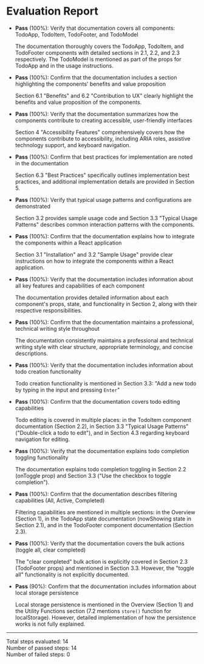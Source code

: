 # Evaluation Report

- **Pass** (100%): Verify that documentation covers all components: TodoApp, TodoItem, TodoFooter, and TodoModel
  
  The documentation thoroughly covers the TodoApp, TodoItem, and TodoFooter components with detailed sections in 2.1, 2.2, and 2.3 respectively. The TodoModel is mentioned as part of the props for TodoApp and in the usage instructions.

- **Pass** (100%): Confirm that the documentation includes a section highlighting the components' benefits and value proposition
  
  Section 6.1 "Benefits" and 6.2 "Contribution to UX" clearly highlight the benefits and value proposition of the components.

- **Pass** (100%): Verify that the documentation summarizes how the components contribute to creating accessible, user-friendly interfaces
  
  Section 4 "Accessibility Features" comprehensively covers how the components contribute to accessibility, including ARIA roles, assistive technology support, and keyboard navigation.

- **Pass** (100%): Confirm that best practices for implementation are noted in the documentation
  
  Section 6.3 "Best Practices" specifically outlines implementation best practices, and additional implementation details are provided in Section 5.

- **Pass** (100%): Verify that typical usage patterns and configurations are demonstrated
  
  Section 3.2 provides sample usage code and Section 3.3 "Typical Usage Patterns" describes common interaction patterns with the components.

- **Pass** (100%): Confirm that the documentation explains how to integrate the components within a React application
  
  Section 3.1 "Installation" and 3.2 "Sample Usage" provide clear instructions on how to integrate the components within a React application.

- **Pass** (100%): Verify that the documentation includes information about all key features and capabilities of each component
  
  The documentation provides detailed information about each component's props, state, and functionality in Section 2, along with their respective responsibilities.

- **Pass** (100%): Confirm that the documentation maintains a professional, technical writing style throughout
  
  The documentation consistently maintains a professional and technical writing style with clear structure, appropriate terminology, and concise descriptions.

- **Pass** (100%): Verify that the documentation includes information about todo creation functionality
  
  Todo creation functionality is mentioned in Section 3.3: "Add a new todo by typing in the input and pressing `Enter`"

- **Pass** (100%): Confirm that the documentation covers todo editing capabilities
  
  Todo editing is covered in multiple places: in the TodoItem component documentation (Section 2.2), in Section 3.3 "Typical Usage Patterns" ("Double-click a todo to edit"), and in Section 4.3 regarding keyboard navigation for editing.

- **Pass** (100%): Verify that the documentation explains todo completion toggling functionality
  
  The documentation explains todo completion toggling in Section 2.2 (onToggle prop) and Section 3.3 ("Use the checkbox to toggle completion").

- **Pass** (100%): Confirm that the documentation describes filtering capabilities (All, Active, Completed)
  
  Filtering capabilities are mentioned in multiple sections: in the Overview (Section 1), in the TodoApp state documentation (nowShowing state in Section 2.1), and in the TodoFooter component documentation (Section 2.3).

- **Pass** (100%): Verify that the documentation covers the bulk actions (toggle all, clear completed)
  
  The "clear completed" bulk action is explicitly covered in Section 2.3 (TodoFooter props) and mentioned in Section 3.3. However, the "toggle all" functionality is not explicitly documented.

- **Pass** (90%): Confirm that the documentation includes information about local storage persistence
  
  Local storage persistence is mentioned in the Overview (Section 1) and the Utility Functions section (7.2 mentions `store()` function for localStorage). However, detailed implementation of how the persistence works is not fully explained.

---

Total steps evaluated: 14  
Number of passed steps: 14  
Number of failed steps: 0